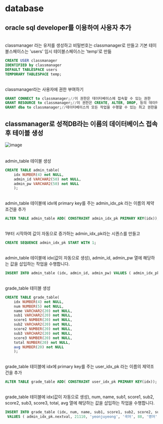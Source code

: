 # database

## oracle sql developer를 이용하여 사용자 추가
<br>classmanager 라는 유저를 생성하고 비밀번호는 classmanager로 만들고 기본 테이블스페이스는 'users' 임시 테이블스페이스는 'temp'로 만듦
``` sql
CREATE USER classmanager
IDENTIFIED by classmanager
DEFAULT TABLESPACE users
TEMPORARY TABLESPACE temp;
```

<br>classmanager라는 사용자에 권한 부여하기
``` sql
GRANT CONNECT to classmanager;//이 권한은 데이터베이스에 접속할 수 있는 권한
GRANT RESOURCE to classmanager;//이 권한은 CREATE, ALTER, DROP, 등의 데이터베이스 객체를 조작할 수 있는 권한
GRANT dba to classmanager;//데이터베이스의 모든 작업을 수행할 수 있는 최고 권한을 제공
```

## classmanager로 성적DB라는 이름의 데이터베이스 접속 후 테이블 생성
![image](https://github.com/yeonjuyeong/database/assets/123055714/b26abcc1-3278-4a3c-9903-b194c50068b7)
<br>
<br>
<br> admin_table 테이블 생성
``` sql
CREATE TABLE admin_table(
    idx NUMBER(4) not NULL,
    admin_id VARCHAR2(50) not NULL,
    admin_pw VARCHAR2(50) not NULL
    );
```
<br>admin_table 테이블에 idx에 primary key를 주는 admin_idx_pk 라는 이름의 제약조건을 추가
``` sql
ALTER TABLE admin_table ADD( CONSTRAINT admin_idx_pk PRIMARY KEY(idx));
```

<br>  1부터 시작하여 값이 자동으로 증가하는 admin_idx_pk라는 시퀀스를 만들고 
``` sql
CREATE SEQUENCE admin_idx_pk START WITH 1;
```

<br> admin_table 테이블에 idx(값이 자동으로 생성), admin_id, admin_pw 열에 해당하는 값을 삽입하는 작업을 수행합니다.
``` sql
INSERT INTO admin_table (idx, admin_id, admin_pw) VALUES ( admin_idx_pk.nextval, 'moon', 'soyun');
```

<br>grade_table 테이블 생성
``` sql
CREATE TABLE grade_table(
    idx NUMBER(4) not NULL,
    num NUMBER(5) not NULL,
    name VARCHAR2(20) not NULL,
    sub1 VARCHAR2(20) not NULL,
    score1 NUMBER(20) not NULL,
    sub2 VARCHAR2(20) not NULL,
    score2 NUMBER(20) not NULL,
    sub3 VARCHAR2(20) not NULL,
    score3 NUMBER(20) not NULL,
    total NUMBER(20) not NULL,
    avg NUMBER(20) not NULL
    );
```

<br>grade_table 테이블에 idx에 primary key를 주는 user_idx_pk 라는 이름의 제약조건을 추가
``` sql
ALTER TABLE grade_table ADD( CONSTRAINT user_idx_pk PRIMARY KEY(idx));
```

<br>grade_table 테이블에 idx(값이 자동으로 생성), num, name, sub1, score1, sub2, score2, sub3, score3, total, avg 열에 해당하는 값을 삽입하는 작업을 수행합니다.
``` sql
INSERT INTO grade_table (idx, num, name, sub1, score1, sub2, score2, sub3, score3, total, avg)
 VALUES ( admin_idx_pk.nextval, 21110, 'yeonjuyeong', '국어', 88, '영어', 50, '한국사', 12, 150,50);
```
